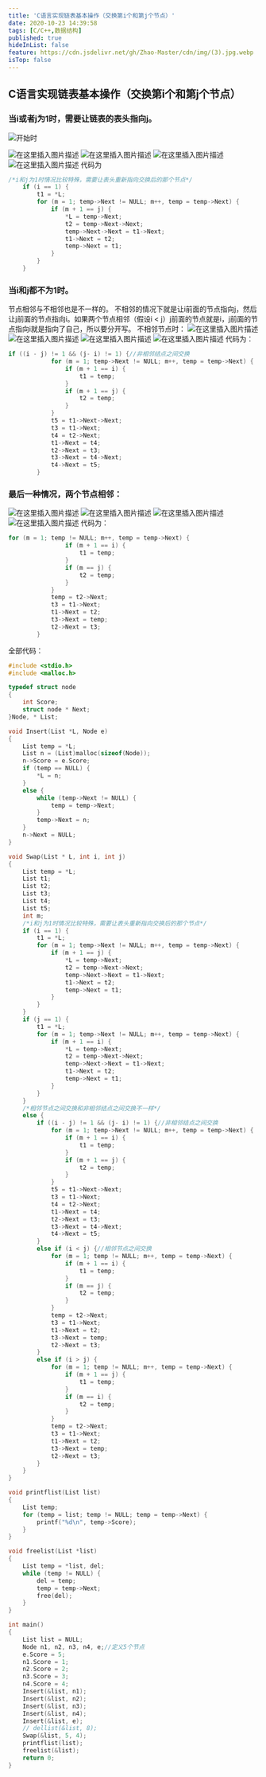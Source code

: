 ```yaml
---
title: 'C语言实现链表基本操作（交换第i个和第j个节点）'
date: 2020-10-23 14:39:58
tags: [C/C++,数据结构]
published: true
hideInList: false
feature: https://cdn.jsdelivr.net/gh/Zhao-Master/cdn/img/(3).jpg.webp
isTop: false
---
```

## C语言实现链表基本操作（交换第i个和第j个节点） 

### 当i或者j为1时，需要让链表的表头指向j。
![开始时](https://img-blog.csdnimg.cn/20200611081240188.png?x-oss-process=image/watermark,type_ZmFuZ3poZW5naGVpdGk,shadow_10,text_aHR0cHM6Ly9ibG9nLmNzZG4ubmV0L20wXzQ2MDg5ODUw,size_8,color_FFFFFF,t_70)

![在这里插入图片描述](https://img-blog.csdnimg.cn/20200611081335308.png?x-oss-process=image/watermark,type_ZmFuZ3poZW5naGVpdGk,shadow_10,text_aHR0cHM6Ly9ibG9nLmNzZG4ubmV0L20wXzQ2MDg5ODUw,size_8,color_FFFFFF,t_70)
![在这里插入图片描述](https://img-blog.csdnimg.cn/2020061108140129.png?x-oss-process=image/watermark,type_ZmFuZ3poZW5naGVpdGk,shadow_10,text_aHR0cHM6Ly9ibG9nLmNzZG4ubmV0L20wXzQ2MDg5ODUw,size_8,color_FFFFFF,t_70)
![在这里插入图片描述](https://img-blog.csdnimg.cn/20200611081415319.png?x-oss-process=image/watermark,type_ZmFuZ3poZW5naGVpdGk,shadow_10,text_aHR0cHM6Ly9ibG9nLmNzZG4ubmV0L20wXzQ2MDg5ODUw,size_8,color_FFFFFF,t_70)
![在这里插入图片描述](https://img-blog.csdnimg.cn/20200611081427878.png?x-oss-process=image/watermark,type_ZmFuZ3poZW5naGVpdGk,shadow_10,text_aHR0cHM6Ly9ibG9nLmNzZG4ubmV0L20wXzQ2MDg5ODUw,size_8,color_FFFFFF,t_70)
代码为
```c
/*i和j为1时情况比较特殊，需要让表头重新指向交换后的那个节点*/
    if (i == 1) { 
        t1 = *L;
        for (m = 1; temp->Next != NULL; m++, temp = temp->Next) {
            if (m + 1 == j) {
                *L = temp->Next;
                t2 = temp->Next->Next;
                temp->Next->Next = t1->Next;
                t1->Next = t2;
                temp->Next = t1;
            }
        }
    }
```
### 当i和j都不为1时。
节点相邻与不相邻也是不一样的。
不相邻的情况下就是让i前面的节点指向j，然后让j前面的节点指向i。如果两个节点相邻（假设i < j）j前面的节点就是i，j前面的节点指向i就是指向了自己，所以要分开写。
不相邻节点时：
![在这里插入图片描述](https://img-blog.csdnimg.cn/20200611083309796.png?x-oss-process=image/watermark,type_ZmFuZ3poZW5naGVpdGk,shadow_10,text_aHR0cHM6Ly9ibG9nLmNzZG4ubmV0L20wXzQ2MDg5ODUw,size_16,color_FFFFFF,t_70)
![在这里插入图片描述](https://img-blog.csdnimg.cn/20200611083331554.png?x-oss-process=image/watermark,type_ZmFuZ3poZW5naGVpdGk,shadow_10,text_aHR0cHM6Ly9ibG9nLmNzZG4ubmV0L20wXzQ2MDg5ODUw,size_16,color_FFFFFF,t_70)
![在这里插入图片描述](https://img-blog.csdnimg.cn/20200611083418720.png?x-oss-process=image/watermark,type_ZmFuZ3poZW5naGVpdGk,shadow_10,text_aHR0cHM6Ly9ibG9nLmNzZG4ubmV0L20wXzQ2MDg5ODUw,size_16,color_FFFFFF,t_70)
![在这里插入图片描述](https://img-blog.csdnimg.cn/20200611083435638.png?x-oss-process=image/watermark,type_ZmFuZ3poZW5naGVpdGk,shadow_10,text_aHR0cHM6Ly9ibG9nLmNzZG4ubmV0L20wXzQ2MDg5ODUw,size_16,color_FFFFFF,t_70)
代码为：
```c
if ((i - j) != 1 && (j- i) != 1) {//非相邻结点之间交换
            for (m = 1; temp->Next != NULL; m++, temp = temp->Next) {
                if (m + 1 == i) {
                    t1 = temp;
                }
                if (m + 1 == j) {
                    t2 = temp;
                }
            }
            t5 = t1->Next->Next;
            t3 = t1->Next;
            t4 = t2->Next;
            t1->Next = t4;
            t2->Next = t3;
            t3->Next = t4->Next;
            t4->Next = t5;
        }
```
### 最后一种情况，两个节点相邻：
![在这里插入图片描述](https://img-blog.csdnimg.cn/20200611084227643.png)
![在这里插入图片描述](https://img-blog.csdnimg.cn/20200611084240634.png?x-oss-process=image/watermark,type_ZmFuZ3poZW5naGVpdGk,shadow_10,text_aHR0cHM6Ly9ibG9nLmNzZG4ubmV0L20wXzQ2MDg5ODUw,size_16,color_FFFFFF,t_70)
![在这里插入图片描述](https://img-blog.csdnimg.cn/20200611084255116.png?x-oss-process=image/watermark,type_ZmFuZ3poZW5naGVpdGk,shadow_10,text_aHR0cHM6Ly9ibG9nLmNzZG4ubmV0L20wXzQ2MDg5ODUw,size_16,color_FFFFFF,t_70)
![在这里插入图片描述](https://img-blog.csdnimg.cn/20200611084305639.png?x-oss-process=image/watermark,type_ZmFuZ3poZW5naGVpdGk,shadow_10,text_aHR0cHM6Ly9ibG9nLmNzZG4ubmV0L20wXzQ2MDg5ODUw,size_16,color_FFFFFF,t_70)
代码为：
```c
for (m = 1; temp != NULL; m++, temp = temp->Next) {
                if (m + 1 == i) {
                    t1 = temp;
                }
                if (m == j) {
                    t2 = temp;
                }
            }
            temp = t2->Next;
            t3 = t1->Next;
            t1->Next = t2;
            t3->Next = temp;
            t2->Next = t3;
        }
```
全部代码：
```c
#include <stdio.h>
#include <malloc.h>

typedef struct node
{
    int Score;
    struct node * Next;
}Node, * List;

void Insert(List *L, Node e)
{
    List temp = *L;
    List n = (List)malloc(sizeof(Node));
    n->Score = e.Score;
    if (temp == NULL) {
        *L = n;
    }
    else {
        while (temp->Next != NULL) {
            temp = temp->Next;
        }
        temp->Next = n;
    }
    n->Next = NULL;
}

void Swap(List * L, int i, int j)
{
    List temp = *L;
    List t1;
    List t2;
    List t3;
    List t4;
    List t5;
    int m;
    /*i和j为1时情况比较特殊，需要让表头重新指向交换后的那个节点*/
    if (i == 1) { 
        t1 = *L;
        for (m = 1; temp->Next != NULL; m++, temp = temp->Next) {
            if (m + 1 == j) {
                *L = temp->Next;
                t2 = temp->Next->Next;
                temp->Next->Next = t1->Next;
                t1->Next = t2;
                temp->Next = t1;
            }
        }
    }
    if (j == 1) {
        t1 = *L;
        for (m = 1; temp->Next != NULL; m++, temp = temp->Next) {
            if (m + 1 == i) {
                *L = temp->Next;
                t2 = temp->Next->Next;
                temp->Next->Next = t1->Next;
                t1->Next = t2;
                temp->Next = t1;
            }
        }
    }
    /*相邻节点之间交换和非相邻结点之间交换不一样*/
    else {
        if ((i - j) != 1 && (j- i) != 1) {//非相邻结点之间交换
            for (m = 1; temp->Next != NULL; m++, temp = temp->Next) {
                if (m + 1 == i) {
                    t1 = temp;
                }
                if (m + 1 == j) {
                    t2 = temp;
                }
            }
            t5 = t1->Next->Next;
            t3 = t1->Next;
            t4 = t2->Next;
            t1->Next = t4;
            t2->Next = t3;
            t3->Next = t4->Next;
            t4->Next = t5;
        }
        else if (i < j) {//相邻节点之间交换
            for (m = 1; temp != NULL; m++, temp = temp->Next) {
                if (m + 1 == i) {
                    t1 = temp;
                }
                if (m == j) {
                    t2 = temp;
                }
            }
            temp = t2->Next;
            t3 = t1->Next;
            t1->Next = t2;
            t3->Next = temp;
            t2->Next = t3;
        }
        else if (i > j) {
            for (m = 1; temp != NULL; m++, temp = temp->Next) {
                if (m + 1 == j) {
                    t1 = temp;
                }
                if (m == i) {
                    t2 = temp;
                }
            }
            temp = t2->Next;
            t3 = t1->Next;
            t1->Next = t2;
            t3->Next = temp;
            t2->Next = t3;
        }
    }
}

void printflist(List list) 
{
    List temp;
    for (temp = list; temp != NULL; temp = temp->Next) {
        printf("%d\n", temp->Score);
    }
}

void freelist(List *list)
{
    List temp = *list, del;
    while (temp != NULL) {
        del = temp;
        temp = temp->Next;
        free(del);
    }
}

int main()
{
    List list = NULL;
    Node n1, n2, n3, n4, e;//定义5个节点
    e.Score = 5;
    n1.Score = 1;
    n2.Score = 2;
    n3.Score = 3;
    n4.Score = 4;
    Insert(&list, n1);
    Insert(&list, n2);
    Insert(&list, n3);
    Insert(&list, n4);
    Insert(&list, e);
    // dellist(&list, 8);
    Swap(&list, 5, 4);
    printflist(list);
    freelist(&list);
    return 0;
}


```